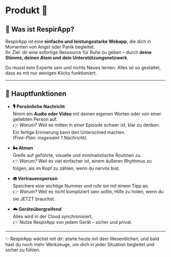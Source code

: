 # Produkt 🚀

## 🌱 Was ist RespirApp?
RespirApp ist eine **einfache und leistungsstarke Webapp**, die dich in Momenten von Angst oder Panik begleitet.  
Ihr Ziel: dir eine sofortige Ressource für Ruhe zu geben – durch **deine Stimme, deinen Atem und dein Unterstützungsnetzwerk**.  

Du musst kein Experte sein und nichts Neues lernen. Alles ist so gestaltet, dass es mit nur wenigen Klicks funktioniert.

---

## 🔑 Hauptfunktionen

- **🎙️ Persönliche Nachricht**  
  Nimm ein **Audio oder Video** mit deinen eigenen Worten oder von einer geliebten Person auf.  
  👉 *Warum?* Weil es mitten in einer Episode schwer ist, klar zu denken. Ein fertige Erinnerung kann den Unterschied machen.  
  *(Free-Plan: insgesamt 1 Nachricht).*

- **🌬️ Atmen**  
  Greife auf geführte, visuelle und minimalistische Routinen zu.  
  👉 *Warum?* Weil es viel einfacher ist, einem äußeren Rhythmus zu folgen, als im Kopf zu zählen, wenn du nervös bist.  

- **☎️ Vertrauensperson**  
  Speichere eine wichtige Nummer und rufe sie mit einem Tipp an.  
  👉 *Warum?* Weil es nicht kompliziert sein sollte, Hilfe zu holen, wenn du sie JETZT brauchst.  

- **☁️ Geräteübergreifend**  
  Alles wird in der Cloud synchronisiert.  
  👉 Nutze RespirApp von jedem Gerät – sicher und privat.

---

✨ RespirApp wächst mit dir: starte heute mit dem Wesentlichen, und bald hast du noch mehr Werkzeuge, um dich in jeder Situation begleitet und sicher zu fühlen.
